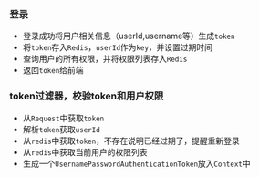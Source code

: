 ### 登录
* 登录成功将用户相关信息（userId,username等）生成`token`
* 将`token`存入`Redis`，`userId`作为`key`，并设置过期时间
* 查询用户的所有权限，并将权限列表存入`Redis`
* 返回`token`给前端


### token过滤器，校验token和用户权限
* 从`Request`中获取`token`
* 解析`token`获取`userId`
* 从`redis`中获取`token`，不存在说明已经过期了，提醒重新登录
* 从`redis`中获取当前用户的权限列表
* 生成一个`UsernamePasswordAuthenticationToken`放入`Context`中

